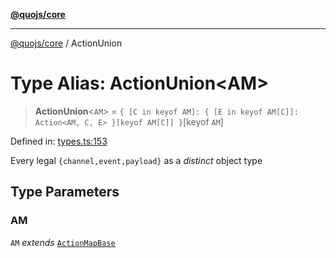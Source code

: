 [**@quojs/core**](../README.md)

***

[@quojs/core](../README.md) / ActionUnion

# Type Alias: ActionUnion\<AM\>

> **ActionUnion**\<`AM`\> = `{ [C in keyof AM]: { [E in keyof AM[C]]: Action<AM, C, E> }[keyof AM[C]] }`\[keyof `AM`\]

Defined in: [types.ts:153](https://github.com/quojs/quojs/blob/77e60321cd9a639207281caa83e9258935b2bfc1/packages/core/src/types.ts#L153)

Every legal `{channel,event,payload}` as a *distinct* object type

## Type Parameters

### AM

`AM` *extends* [`ActionMapBase`](ActionMapBase.md)

